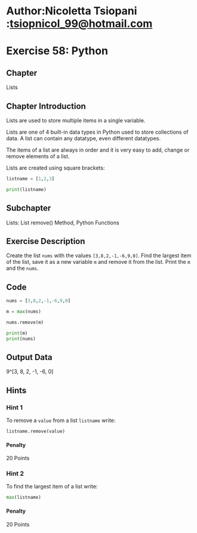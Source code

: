 # Author:Nicoletta Tsiopani :tsiopnicol_99@hotmail.com

# Exercise 58: Python

## Chapter
Lists

## Chapter Introduction
Lists are used to store multiple items in a single variable.

Lists are one of 4 built-in data types in Python used to store collections of data. A list can contain any datatype, even different datatypes.

The items of a list are always in order and it is very easy to add, change or remove elements of a list.

Lists are created using square brackets:

```python
listname = [1,2,3]

print(listname)
```

## Subchapter
Lists: List remove() Method, Python Functions


## Exercise Description
Create the list `nums` with the values `[3,8,2,-1,-6,9,0]`. Find the largest item of the list, save it as a new variable `m` and remove it from the list. Print the `m` and the `nums`.

## Code
```python
nums = [3,8,2,-1,-6,9,0]

m = max(nums)

nums.remove(m)

print(m)
print(nums)
```

## Output Data
9^[3, 8, 2, -1, -6, 0]


## Hints

### Hint 1
To remove a `value` from a list `listname` write:

```python
listname.remove(value)
```

#### Penalty
20 Points


### Hint 2
To find the largest item of a list write:

```python
max(listname)
```

#### Penalty
20 Points